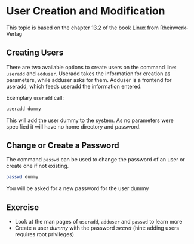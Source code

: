 # User Creation and Modification
This topic is based on the chapter 13.2 of the book Linux from Rheinwerk-Verlag

## Creating Users
There are two available options to create users on the command line: `useradd` and `adduser`.
Useradd takes the information for creation as parameters, while adduser asks for them.
Adduser is a frontend for useradd, which feeds useradd the information entered.

Exemplary `useradd` call:

~~~~~ bash
useradd dummy 
~~~~~

This will add the user dummy to the system. As no parameters were specified it will have no home directory and password.

## Change or Create a Password
The command `passwd` can be used to change the password of an user or create one if not existing.

~~~~~ bash
passwd dummy
~~~~~
You will be asked for a new password for the user dummy

## Exercise
- Look at the man pages of `useradd`, `adduser` and `passwd` to learn more
- Create a user *dummy* with the password *secret* (hint: adding users requires root privileges)